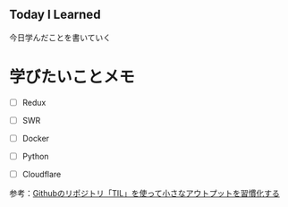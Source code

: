 ## Today I Learned

今日学んだことを書いていく


# 学びたいことメモ

- [ ] Redux
- [ ] SWR
- [ ] Docker
- [ ] Python
- [ ] Cloudflare
      


参考：[Githubのリポジトリ「TIL」を使って小さなアウトプットを習慣化する](https://qiita.com/nemui_/items/239335b4ed0c3c797add)
